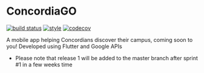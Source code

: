 # ConcordiaGO 
[![build status](https://travis-ci.com/Pwnagebird/ConcordiaGO.svg?branch=master)](https://travis-ci.com/Pwnagebird/ConcordiaGO) 
[![style](https://dart-lang.github.io/linter/lints/style-pedantic.svg)](https://github.com/dart-lang/pedantic/#enabled-lints) 
[![codecov](https://codecov.io/gh/Pwnagebird/ConcordiaGo/branch/master/graph/badge.svg)](https://codecov.io/gh/Pwnagebird/ConcordiaGo)


A mobile app helping Concordians discover their campus, coming soon to you! Developed using Flutter and Google APIs

* Please note that release 1 will be added to the master branch after sprint #1 in a few weeks time
